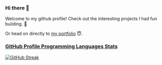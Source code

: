 <!-- # English  -->
### Hi there 👋
Welcome to my github profile! Check out the interesting projects I had fun building.
🌱

Or head on directly to [my portfolio](https://nadiahylary.github.io/) 😇. 

### [GitHub Profile Programming Languages Stats](https://ionicabizau.github.io/github-profile-languages/api.html?@nadiahylary)

[![GitHub Streak](https://streak-stats.demolab.com?user=nadiahylary&theme=radical&card_width=700)](https://git.io/streak-stats)


<!-- For the impatient ones, head on [here](https://nadiahylary.github.io/) directly to my portfolio. 

Below are some facts about me:

- 🔭 I’m currently working on: e-commerce mobile website for a wooden furnitures producing company.
- 🌱 I’m currently learning cross-platform app development with flutter, Django and DevOps.
- 👯 I’m looking to collaborate on django and flutter projects.
- 💬 Ask me about java and python 3.
- 📫 How to reach me: [linkedIn](https://www.linkedin.com/in/nadia-hylary-455889182/) or [email](mail.to/nadia.hylary@esprit.tn)
- 😄 Pronouns: her/she
- ⚡ Fun fact: I have multiple passions
- 😇 Quotes that best describes me: 
>Do what is right, not what is easy.  -->

